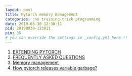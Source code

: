 ```yaml
---
layout: post
title: Pytorch memory management
categories: cnn training-trick programming
date: 2019-08-30 12:38:11
pid: 20190830-123811
pin: 35
# you can override the settings in _config.yml here !!
---
```


1. [EXTENDING PYTORCH](https://pytorch.org/docs/stable/notes/extending.html)
2. [FREQUENTLY ASKED QUESTIONS](https://pytorch.org/docs/stable/notes/faq.html)
3. [Memory management](https://pytorch.org/docs/stable/notes/cuda.html#cuda-memory-management)
4. [How pytorch releases variable garbage?](https://discuss.pytorch.org/t/how-pytorch-releases-variable-garbage/7277)


